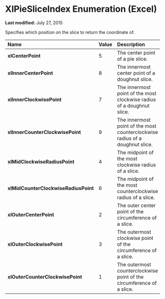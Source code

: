 
# XlPieSliceIndex Enumeration (Excel)

 **Last modified:** July 27, 2015

Specifies which position on the slice to return the coordinate of.


|**Name**|**Value**|**Description**|
|:-----|:-----|:-----|
| **xlCenterPoint**|5|The center point of a pie slice.|
| **xlInnerCenterPoint**|8|The innermost center point of a doughnut slice.|
| **xlInnerClockwisePoint**|7|The innermost point of the most clockwise radius of a doughnut slice.|
| **xlInnerCounterClockwisePoint**|9|The innermost point of the most counterclockwise radius of a doughnut slice.|
| **xlMidClockwiseRadiusPoint**|4|The midpoint of the most clockwise radius of a slice.|
| **xlMidCounterClockwiseRadiusPoint**|6|The midpoint of the most counterclockwise radius of a slice.|
| **xlOuterCenterPoint**|2|The outer center point of the circumference of a slice.|
| **xlOuterClockwisePoint**|3|The outermost clockwise point of the circumference of a slice.|
| **xlOuterCounterClockwisePoint**|1|The outermost counterclockwise point of the circumference of a slice.|
